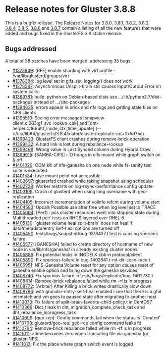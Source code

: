 # Release notes for Gluster 3.8.8

This is a bugfix release. The [Release Notes for 3.8.0](3.8.0.md),
[3.8.1](3.8.1.md), [3.8.2](3.8.2.md), [3.8.3](3.8.3.md), [3.8.4](3.8.4.md),
[3.8.5](3.8.5.md), [3.8.6](3.8.6.md) and [3.8.7](3.8.7.md) contain a listing of
all the new features that were added and bugs fixed in the GlusterFS 3.8 stable
release.


## Bugs addressed

A total of 38 patches have been merged, addressing 35 bugs:

- [#1375849](https://bugzilla.redhat.com/1375849): [RFE] enable sharding with virt profile - /var/lib/glusterd/groups/virt
- [#1378384](https://bugzilla.redhat.com/1378384): log level set in glfs_set_logging() does not work
- [#1378547](https://bugzilla.redhat.com/1378547): Asynchronous Unsplit-brain still causes Input/Output Error on system calls
- [#1389781](https://bugzilla.redhat.com/1389781): build: python on Debian-based dists use .../lib/python2.7/dist-packages instead of .../site-packages
- [#1394635](https://bugzilla.redhat.com/1394635): errors appear in brick and nfs logs and getting stale files on NFS clients
- [#1395510](https://bugzilla.redhat.com/1395510): Seeing error messages [snapview-client.c:283:gf_svc_lookup_cbk] and [dht-helper.c:1666ht_inode_ctx_time_update] (-->/usr/lib64/glusterfs/3.8.4/xlator/cluster/replicate.so(+0x5d75c)
- [#1399423](https://bugzilla.redhat.com/1399423): GlusterFS client crashes during remove-brick operation
- [#1399432](https://bugzilla.redhat.com/1399432): A hard link is lost during rebalance+lookup
- [#1399468](https://bugzilla.redhat.com/1399468): Wrong value in Last Synced column during Hybrid Crawl
- [#1399915](https://bugzilla.redhat.com/1399915): [SAMBA-CIFS] : IO hungs in cifs mount while graph switch on & off
- [#1401029](https://bugzilla.redhat.com/1401029): OOM kill of nfs-ganesha on one node while fs-sanity test suite is executed.
- [#1401534](https://bugzilla.redhat.com/1401534): fuse mount point not accessible
- [#1402697](https://bugzilla.redhat.com/1402697): glusterfsd crashed while taking snapshot using scheduler
- [#1402728](https://bugzilla.redhat.com/1402728): Worker restarts on log-rsync-performance config update
- [#1403109](https://bugzilla.redhat.com/1403109): Crash of glusterd when using long username with geo-replication
- [#1404105](https://bugzilla.redhat.com/1404105): Incorrect incrementation of volinfo refcnt during volume start
- [#1404583](https://bugzilla.redhat.com/1404583): Upcall: Possible use after free when log level set to TRACE
- [#1405004](https://bugzilla.redhat.com/1405004): [Perf] : pcs cluster resources went into stopped state during Multithreaded perf tests on RHGS layered over RHEL 6
- [#1405130](https://bugzilla.redhat.com/1405130): `gluster volume heal <vol-name> split-brain' does not heal if data/metadata/entry self-heal options are turned off
- [#1405450](https://bugzilla.redhat.com/1405450): tests/bugs/snapshot/bug-1316437.t test is causing spurious failure
- [#1405577](https://bugzilla.redhat.com/1405577): [GANESHA] failed to create directory of hostname of new node in var/lib/nfs/ganesha/ in already existing  cluster nodes
- [#1405886](https://bugzilla.redhat.com/1405886): Fix potential leaks in INODELK cbk in protocol/client
- [#1405890](https://bugzilla.redhat.com/1405890): Fix spurious failure in bug-1402841.t-mt-dir-scan-race.t
- [#1405951](https://bugzilla.redhat.com/1405951): NFS-Ganesha:Volume reset for any option causes reset of ganesha enable option and bring down the ganesha services
- [#1406740](https://bugzilla.redhat.com/1406740): Fix spurious failure in tests/bugs/replicate/bug-1402730.t
- [#1408414](https://bugzilla.redhat.com/1408414): Remove-brick rebalance failed while rm -rf is in progress
- [#1408772](https://bugzilla.redhat.com/1408772): [Arbiter] After Killing a brick writes drastically slow down
- [#1408786](https://bugzilla.redhat.com/1408786): with granular-entry-self-heal enabled i see that there is a gfid mismatch and vm goes to paused state after migrating to another host
- [#1410073](https://bugzilla.redhat.com/1410073): Fix failure of split-brain-favorite-child-policy.t in CentOS7
- [#1410369](https://bugzilla.redhat.com/1410369): Dict_t leak in dht_migration_complete_check_task and  dht_rebalance_inprogress_task
- [#1410699](https://bugzilla.redhat.com/1410699): [geo-rep]: Config commands fail when the status is 'Created'
- [#1410708](https://bugzilla.redhat.com/1410708): glusterd/geo-rep: geo-rep config command leaks fd
- [#1410764](https://bugzilla.redhat.com/1410764): Remove-brick rebalance failed while rm -rf is in progress
- [#1411011](https://bugzilla.redhat.com/1411011): atime becomes zero when truncating file via ganesha (or gluster-NFS)
- [#1411613](https://bugzilla.redhat.com/1411613): Fix the place where  graph switch event is logged
